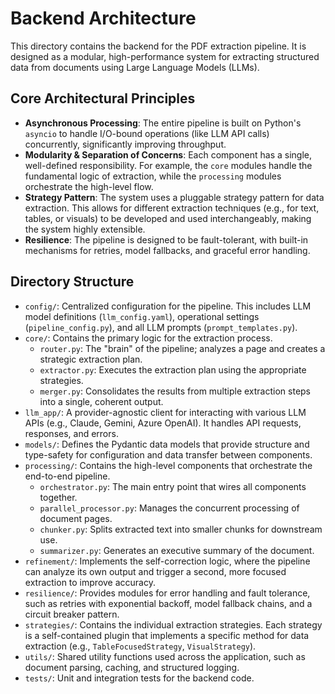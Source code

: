 # Backend Architecture

This directory contains the backend for the PDF extraction pipeline. It is designed as a modular, high-performance system for extracting structured data from documents using Large Language Models (LLMs).

## Core Architectural Principles

-   **Asynchronous Processing**: The entire pipeline is built on Python's `asyncio` to handle I/O-bound operations (like LLM API calls) concurrently, significantly improving throughput.
-   **Modularity & Separation of Concerns**: Each component has a single, well-defined responsibility. For example, the `core` modules handle the fundamental logic of extraction, while the `processing` modules orchestrate the high-level flow.
-   **Strategy Pattern**: The system uses a pluggable strategy pattern for data extraction. This allows for different extraction techniques (e.g., for text, tables, or visuals) to be developed and used interchangeably, making the system highly extensible.
-   **Resilience**: The pipeline is designed to be fault-tolerant, with built-in mechanisms for retries, model fallbacks, and graceful error handling.

## Directory Structure

-   `config/`: Centralized configuration for the pipeline. This includes LLM model definitions (`llm_config.yaml`), operational settings (`pipeline_config.py`), and all LLM prompts (`prompt_templates.py`).
-   `core/`: Contains the primary logic for the extraction process.
    -   `router.py`: The "brain" of the pipeline; analyzes a page and creates a strategic extraction plan.
    -   `extractor.py`: Executes the extraction plan using the appropriate strategies.
    -   `merger.py`: Consolidates the results from multiple extraction steps into a single, coherent output.
-   `llm_app/`: A provider-agnostic client for interacting with various LLM APIs (e.g., Claude, Gemini, Azure OpenAI). It handles API requests, responses, and errors.
-   `models/`: Defines the Pydantic data models that provide structure and type-safety for configuration and data transfer between components.
-   `processing/`: Contains the high-level components that orchestrate the end-to-end pipeline.
    -   `orchestrator.py`: The main entry point that wires all components together.
    -   `parallel_processor.py`: Manages the concurrent processing of document pages.
    -   `chunker.py`: Splits extracted text into smaller chunks for downstream use.
    -   `summarizer.py`: Generates an executive summary of the document.
-   `refinement/`: Implements the self-correction logic, where the pipeline can analyze its own output and trigger a second, more focused extraction to improve accuracy.
-   `resilience/`: Provides modules for error handling and fault tolerance, such as retries with exponential backoff, model fallback chains, and a circuit breaker pattern.
-   `strategies/`: Contains the individual extraction strategies. Each strategy is a self-contained plugin that implements a specific method for data extraction (e.g., `TableFocusedStrategy`, `VisualStrategy`).
-   `utils/`: Shared utility functions used across the application, such as document parsing, caching, and structured logging.
-   `tests/`: Unit and integration tests for the backend code.
